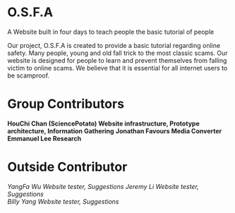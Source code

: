 # O.S.F.A

A Website built in four days to teach people the basic tutorial of people

Our project, O.S.F.A is created to provide a basic tutorial regarding online safety. Many people, young and old fall trick to the most classic scams. Our website is designed for people to learn and prevent themselves from falling victim to online scams. We believe that it is essential for all internet users to be scamproof.

# Group Contributors 
**HouChi Chan (SciencePotato) Website infrastructure, Prototype architecture, Information Gathering** 
**Jonathan Favours Media Converter**  
**Emmanuel Lee Research** 

# Outside Contributor
*YangFa Wu Website tester, Suggestions* 
*Jeremy Li Website tester, Suggestions*  
*Billy Yang Website tester, Suggestions* 